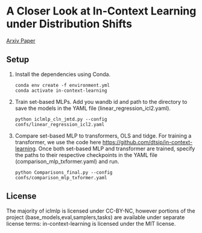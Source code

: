 
# A Closer Look at In-Context Learning under Distribution Shifts

[Arxiv Paper](link)

## Setup

1. Install the dependencies using Conda. 

    ```
    conda env create -f environment.yml
    conda activate in-context-learning
    ```

2. Train set-based MLPs. Add you wandb id and path to the directory to save the models in the YAML file (linear_regression_icl2.yaml). 

    ```
    python iclmlp_cln_jmtd.py --config confs/linear_regression_icl2.yaml

    ```

3. Compare set-based MLP to transformers, OLS and tidge. For training a transformer, we use the code here https://github.com/dtsip/in-context-learning. Once both set-based MLP and transformer are trained, specify the paths to their respective checkpoints in the YAML file (comparison_mlp_txformer.yaml) and run.

    ```
    python Comparisons_final.py --config confs/comparison_mlp_txformer.yaml
    ```

## License 

The majority of iclmlp is licensed under CC-BY-NC, however portions of the project (base_models,eval,samplers,tasks) are available under separate license terms: in-context-learning is licensed under the MIT license.